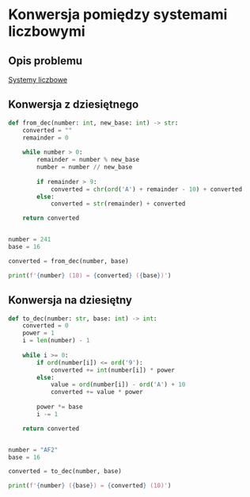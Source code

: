 # Konwersja pomiędzy systemami liczbowymi

## Opis problemu

[Systemy liczbowe](../../../../algorithms/numeral-systems/README.md)


## Konwersja z dziesiętnego

```python linenums="1"
def from_dec(number: int, new_base: int) -> str:
    converted = ""
    remainder = 0
    
    while number > 0:
        remainder = number % new_base
        number = number // new_base
        
        if remainder > 9:
            converted = chr(ord('A') + remainder - 10) + converted
        else:
            converted = str(remainder) + converted

    return converted


number = 241
base = 16

converted = from_dec(number, base)

print(f'{number} (10) = {converted} ({base})')
```


## Konwersja na dziesiętny

```python linenums="1"
def to_dec(number: str, base: int) -> int:
    converted = 0
    power = 1
    i = len(number) - 1
    
    while i >= 0:
        if ord(number[i]) <= ord('9'):
            converted += int(number[i]) * power
        else:
            value = ord(number[i]) - ord('A') + 10
            converted += value * power
            
        power *= base
        i -= 1

    return converted


number = "AF2"
base = 16

converted = to_dec(number, base)

print(f'{number} ({base}) = {converted} (10)')
```


